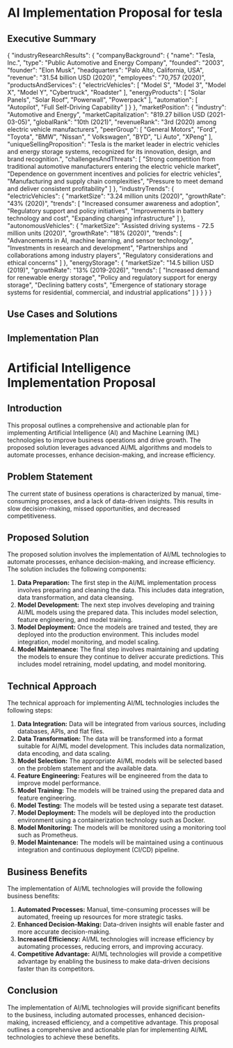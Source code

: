 # AI Implementation Proposal for tesla

## Executive Summary
{
  "industryResearchResults": {
    "companyBackground": {
      "name": "Tesla, Inc.",
      "type": "Public Automotive and Energy Company",
      "founded": "2003",
      "founder": "Elon Musk",
      "headquarters": "Palo Alto, California, USA",
      "revenue": "31.54 billion USD (2020)",
      "employees": "70,757 (2020)",
      "productsAndServices": {
        "electricVehicles": [
          "Model S",
          "Model 3",
          "Model X",
          "Model Y",
          "Cybertruck",
          "Roadster"
        ],
        "energyProducts": [
          "Solar Panels",
          "Solar Roof",
          "Powerwall",
          "Powerpack"
        ],
        "automation": [
          "Autopilot",
          "Full Self-Driving Capability"
        ]
      }
    },
    "marketPosition": {
      "industry": "Automotive and Energy",
      "marketCapitalization": "819.27 billion USD (2021-03-05)",
      "globalRank": "10th (2021)",
      "revenueRank": "3rd (2020) among electric vehicle manufacturers",
      "peerGroup": [
        "General Motors",
        "Ford",
        "Toyota",
        "BMW",
        "Nissan",
        " Volkswagen",
        "BYD",
        "Li Auto",
        "XPeng"
      ],
      "uniqueSellingProposition": "Tesla is the market leader in electric vehicles and energy storage systems, recognized for its innovation, design, and brand recognition.",
      "challengesAndThreats": [
        "Strong competition from traditional automotive manufacturers entering the electric vehicle market",
        "Dependence on government incentives and policies for electric vehicles",
        "Manufacturing and supply chain complexities",
        "Pressure to meet demand and deliver consistent profitability"
      ]
    },
    "industryTrends": {
      "electricVehicles": {
        "marketSize": "3.24 million units (2020)",
        "growthRate": "43% (2020)",
        "trends": [
          "Increased consumer awareness and adoption",
          "Regulatory support and policy initiatives",
          "Improvements in battery technology and cost",
          "Expanding charging infrastructure"
        ]
      },
      "autonomousVehicles": {
        "marketSize": "Assisted driving systems - 72.5 million units (2020)",
        "growthRate": "18% (2020)",
        "trends": [
          "Advancements in AI, machine learning, and sensor technology",
          "Investments in research and development",
          "Partnerships and collaborations among industry players",
          "Regulatory considerations and ethical concerns"
        ]
      },
      "energyStorage": {
        "marketSize": "14.5 billion USD (2019)",
        "growthRate": "13% (2019-2026)",
        "trends": [
          "Increased demand for renewable energy storage",
          "Policy and regulatory support for energy storage",
          "Declining battery costs",
          "Emergence of stationary storage systems for residential, commercial, and industrial applications"
        ]
      }
    }
  }
}

## Use Cases and Solutions

## Implementation Plan
# Artificial Intelligence Implementation Proposal

## Introduction

This proposal outlines a comprehensive and actionable plan for implementing Artificial Intelligence (AI) and Machine Learning (ML) technologies to improve business operations and drive growth. The proposed solution leverages advanced AI/ML algorithms and models to automate processes, enhance decision-making, and increase efficiency.

## Problem Statement

The current state of business operations is characterized by manual, time-consuming processes, and a lack of data-driven insights. This results in slow decision-making, missed opportunities, and decreased competitiveness.

## Proposed Solution

The proposed solution involves the implementation of AI/ML technologies to automate processes, enhance decision-making, and increase efficiency. The solution includes the following components:

1. **Data Preparation:** The first step in the AI/ML implementation process involves preparing and cleaning the data. This includes data integration, data transformation, and data cleansing.
2. **Model Development:** The next step involves developing and training AI/ML models using the prepared data. This includes model selection, feature engineering, and model training.
3. **Model Deployment:** Once the models are trained and tested, they are deployed into the production environment. This includes model integration, model monitoring, and model scaling.
4. **Model Maintenance:** The final step involves maintaining and updating the models to ensure they continue to deliver accurate predictions. This includes model retraining, model updating, and model monitoring.

## Technical Approach

The technical approach for implementing AI/ML technologies includes the following steps:

1. **Data Integration:** Data will be integrated from various sources, including databases, APIs, and flat files.
2. **Data Transformation:** The data will be transformed into a format suitable for AI/ML model development. This includes data normalization, data encoding, and data scaling.
3. **Model Selection:** The appropriate AI/ML models will be selected based on the problem statement and the available data.
4. **Feature Engineering:** Features will be engineered from the data to improve model performance.
5. **Model Training:** The models will be trained using the prepared data and feature engineering.
6. **Model Testing:** The models will be tested using a separate test dataset.
7. **Model Deployment:** The models will be deployed into the production environment using a containerization technology such as Docker.
8. **Model Monitoring:** The models will be monitored using a monitoring tool such as Prometheus.
9. **Model Maintenance:** The models will be maintained using a continuous integration and continuous deployment (CI/CD) pipeline.

## Business Benefits

The implementation of AI/ML technologies will provide the following business benefits:

1. **Automated Processes:** Manual, time-consuming processes will be automated, freeing up resources for more strategic tasks.
2. **Enhanced Decision-Making:** Data-driven insights will enable faster and more accurate decision-making.
3. **Increased Efficiency:** AI/ML technologies will increase efficiency by automating processes, reducing errors, and improving accuracy.
4. **Competitive Advantage:** AI/ML technologies will provide a competitive advantage by enabling the business to make data-driven decisions faster than its competitors.

## Conclusion

The implementation of AI/ML technologies will provide significant benefits to the business, including automated processes, enhanced decision-making, increased efficiency, and a competitive advantage. This proposal outlines a comprehensive and actionable plan for implementing AI/ML technologies to achieve these benefits.